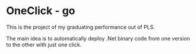 # OneClick - go
This is the project of my graduating performance out of PLS.

The main idea is to automatically deploy .Net binary code from one version to the other with just one click.